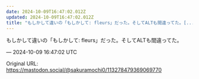 ```yaml
---
date: 2024-10-09T16:47:02.012Z
updated: 2024-10-09T16:47:02.012Z
title: "もしかして違いの「もしかして: fleurs」だった。そしてALTも間違ってた。[...]"
---
```


<p>もしかして違いの「もしかして: fleurs」だった。そしてALTも間違ってた。</p>

&mdash; 2024-10-09 16:47:02 UTC

Original URL: https://mastodon.social/@sakuramochi0/113278479369069770
